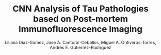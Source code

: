 ---
paperId: 32
author: Liliana Diaz-Gomez, Jose A. Cantoral-Ceballos, Miguel A. Ontiveros-Torres, Andres E. Gutierrez-Rodriguez
publicationauthor: Cantoral-Ceballos, J. A. et al.
title: CNN Analysis of Tau Pathologies based on Post-mortem Immunofluorescence Imaging
pdf: --
poster: --
alt: --
type: Poster
topic: Machine Learning for Science
subtopic: --
link: --
conference: neurips
year: 2023
tags: neurips-2023-np
location: New Orleans, Louisiana
---